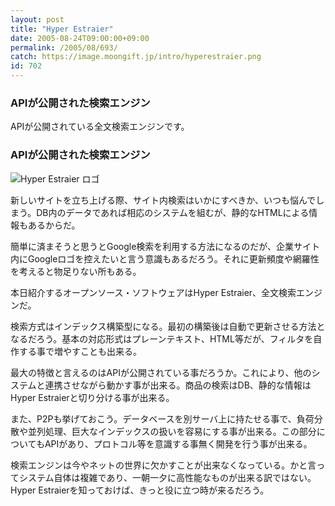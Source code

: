 ```yaml
---
layout: post
title: "Hyper Estraier"
date: 2005-08-24T09:00:00+09:00
permalink: /2005/08/693/
catch: https://image.moongift.jp/intro/hyperestraier.png
id: 702
---
```

### APIが公開された検索エンジン
  
APIが公開されている全文検索エンジンです。  
<!--more-->  

### APIが公開された検索エンジン
  

![Hyper Estraier ロゴ](https://image.moongift.jp/intro/hyperestraier.png "Hyper Estraier ロゴ")

  

新しいサイトを立ち上げる際、サイト内検索はいかにすべきか、いつも悩んでしまう。DB内のデータであれば相応のシステムを組むが、静的なHTMLによる情報もあるからだ。

  

簡単に済まそうと思うとGoogle検索を利用する方法になるのだが、企業サイト内にGoogleロゴを控えたいと言う意識もあるだろう。それに更新頻度や網羅性を考えると物足りない所もある。

  

本日紹介するオープンソース・ソフトウェアはHyper Estraier、全文検索エンジンだ。

  

検索方式はインデックス構築型になる。最初の構築後は自動で更新させる方法となるだろう。基本の対応形式はプレーンテキスト、HTML等だが、フィルタを自作する事で増やすことも出来る。

  

最大の特徴と言えるのはAPIが公開されている事だろうか。これにより、他のシステムと連携させながら動かす事が出来る。商品の検索はDB、静的な情報はHyper Estraierと切り分ける事が出来る。

  

また、P2Pも挙げておこう。データベースを別サーバ上に持たせる事で、負荷分散や並列処理、巨大なインデックスの扱いを容易にする事が出来る。この部分についてもAPIがあり、プロトコル等を意識する事無く開発を行う事が出来る。

  

検索エンジンは今やネットの世界に欠かすことが出来なくなっている。かと言ってシステム自体は複雑であり、一朝一夕に高性能なものが出来る訳ではない。Hyper Estraierを知っておけば、きっと役に立つ時が来るだろう。

